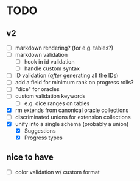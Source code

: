 # TODO

## v2
* [ ] markdown rendering? (for e.g. tables?)
* [ ] markdown validation
  * [ ] hook in id validation
  * [ ] handle custom syntax
* [ ] ID validation (*after* generating all the IDs)
* [ ] add a field for minimum rank on progress rolls?
* [ ] "dice" for oracles
* [ ] custom validation keywords
  * [ ] e.g. dice ranges on tables
* [x] rm extends from canonical oracle collections
* [ ] discriminated unions for extension collections
* [x] unify into a single schema (probably a union)
  * [x] Suggestions
  * [x] Progress types

## nice to have
* [ ] color validation w/ custom format